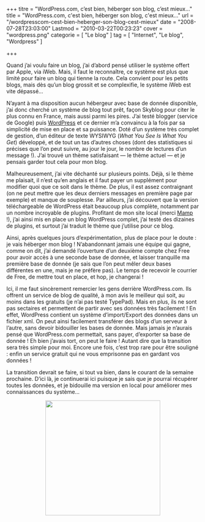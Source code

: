 +++
titre = "WordPress.com, c&rsquo;est bien, héberger son blog, c&rsquo;est mieux&#8230;"
title = "WordPress.com, c'est bien, héberger son blog, c'est mieux&#8230;"
url = "/wordpresscom-cest-bien-heberger-son-blog-cest-mieux"
date = "2008-07-28T23:03:00"
Lastmod = "2010-03-22T00:23:23"
cover = "wordpress.png"
categorie = [ "Le blog" ]
tag = [ "Internet", "Le blog", "Wordpress" ]

+++

<div>
<p>Quand j&rsquo;ai voulu faire un blog, j&rsquo;ai d&rsquo;abord pensé utiliser le système offert par Apple, via iWeb. Mais, il faut le reconnaître, ce système est plus que limité pour faire un blog qui tienne la route. Cela convient pour les petits blogs, mais dès qu&rsquo;un blog grossit et se complexifie, le système iWeb est vite dépassé&#8230;</p>
<p>N&rsquo;ayant à ma disposition aucun hébergeur avec base de donnée disponible, j&rsquo;ai donc cherché un système de blog tout prêt, façon Skyblog pour citer le plus connu en France, mais aussi parmi les pires. J&rsquo;ai testé blogger (service de Google) puis <a title="Wordpress.com" href="http://wordpress.com/" target="_blank">WordPress</a> et ce dernier m&rsquo;a convaincu à la fois par sa simplicité de mise en place et sa puissance. Doté d&rsquo;un système très complet de gestion, d&rsquo;un éditeur de texte WYSIWYG (<em>What You See Is What You Get</em>) développé, et de tout un tas d&rsquo;autres choses (dont des statistiques si précises que l&rsquo;on peut suivre, au jour le jour, le nombre de lectures d&rsquo;un message !). J&rsquo;ai trouvé un thème satisfaisant — le thème actuel — et je pensais garder tout cela pour mon blog.</p>
<p>Malheureusement, j&rsquo;ai vite déchanté sur plusieurs points. Déjà, si le thème me plaisait, il n&rsquo;est qu&rsquo;en anglais et il faut payer un supplément pour modifier quoi que ce soit dans le thème. De plus, il est assez contraignant (on ne peut mettre que les deux derniers messages en première page par exemple) et manque de souplesse. Par ailleurs, j&rsquo;ai découvert que la version téléchargeable de WordPress était beaucoup plus complète, notamment par un nombre incroyable de plugins. Profitant de mon site local (merci <a title="Mamp" href="http://www.mamp.info/" target="_blank">Mamp</a> !), j&rsquo;ai ainsi mis en place un blog WordPress complet, j&rsquo;ai testé des dizaines de plugins, et surtout j&rsquo;ai traduit le thème que j&rsquo;utilise pour ce blog.</p>
<p>Ainsi, après quelques jours d&rsquo;expérimentation, plus de place pour le doute : je vais héberger mon blog ! N&rsquo;abandonnant jamais une équipe qui gagne, comme on dit, j&rsquo;ai demandé l&rsquo;ouverture d&rsquo;un deuxième compte chez Free pour avoir accès à une seconde base de donnée, et laisser tranquille ma première base de donnée (je sais que l&rsquo;on peut mêler deux bases différentes en une, mais je ne préfère pas). Le temps de recevoir le courrier de Free, de mettre tout en place, et hop, je changerai !</p>
<p>Ici, il me faut sincèrement remercier les gens derrière WordPress.com. Ils offrent un service de blog de qualité, à mon avis le meilleur qui soit, au moins dans les gratuits (je n&rsquo;ai pas testé TypePad). Mais en plus, ils ne sont pas sectaires et permettent de partir avec ses données très facilement ! En effet, WordPress contient un système d&rsquo;import/Export des données dans un fichier xml. On peut ainsi facilement transférer des blogs d&rsquo;un serveur à l&rsquo;autre, sans devoir bidouiller les bases de donnée. Mais jamais je n&rsquo;aurais pensé que WordPress.com permettait, sans payer, d&rsquo;exporter sa base de donnée ! Eh bien j&rsquo;avais tort, on peut le faire ! Autant dire que la transition sera très simple pour moi. Encore une fois, c&rsquo;est trop rare pour être souligné : enfin un service gratuit qui ne vous emprisonne pas en gardant vos données !</p>
<p>La transition devrait se faire, si tout va bien, dans le courant de la semaine prochaine. D&rsquo;ici là, je continuerai ici puisque je sais que je pourrai récupérer toutes les données, et je bidouille ma version en local pour améliorer mes connaissances du système&#8230;</p>
<p style="text-align: center;"><a href="http://wordpress.org"><img class="alignnone size-full wp-image-344" title="wordpress1" src="wordpress1.png" alt="" width="300" height="300" /></a></p>
</div>

